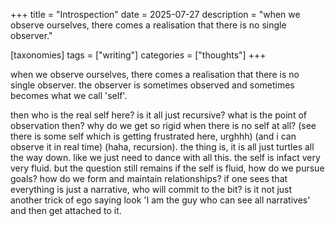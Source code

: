 +++
title = "Introspection"
date = 2025-07-27
description = "when we observe ourselves, there comes a realisation that there is no single observer."

[taxonomies]
tags = ["writing"]
categories = ["thoughts"]
+++

when we observe ourselves, there comes a realisation that there is no single observer. the observer is sometimes observed and sometimes becomes what we call 'self'.

<!-- more -->

then who is the real self here? is it all just recursive? what is the point of observation then? why do we get so rigid when there is no self at all? (see there is some self which is getting frustrated here, urghhh) (and i can observe it in real time) (haha, recursion). the thing is, it is all just turtles all the way down. like we just need to dance with all this. the self is infact very very fluid. but the question still remains if the self is fluid, how do we pursue goals? how do we form and maintain relationships? if one sees that everything is just a narrative, who will commit to the bit? is it not just another trick of ego saying look 'I am the guy who can see all narratives' and then get attached to it.